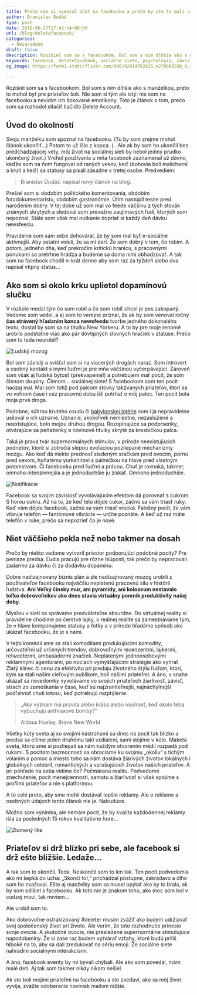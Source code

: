 ```yaml
---
title: Prečo som si vymazal účet na facebooku a prečo by ste to mali urobiť aj vy
author: Branislav Dudáš
type: post
date: 2018-06-17T17:43:54+00:00
url: /blog/deletefacebook/
categories:
  - Nezaradené
draft: false
description: Rozišiel som sa s facebookom. Bol som s ním dlhšie ako s manželkou, preto to mohol byť pre priateľov šok. Toto je článok o tom, prečo som sa rozhodol stlačiť tlačidlo Delete Account.
keywords: facebook, deletefacebook, sociálne siete, psychológia, závislosť, notifikácie, súkromie
og_image: https://farm1.staticflickr.com/900/42014762815_e27860d33b_b.jpg

--- 
```

Rozišiel som sa s facebookom. Bol som s ním dlhšie ako s manželkou, preto to mohol byť pre priateľov šok. Nie som si tým ale istý: nie som na facebooku a nevidím ich šokované emotikony. Toto je článok o tom, prečo som sa rozhodol stlačiť tlačidlo Delete Account.

## Úvod do okolností
Svoju manželku som spoznal na facebooku. (Tu by som zrejme mohol článok ukončiť…) Potom to už išlo z kopca. (…Ale ak by som ho ukončil bez predchádzajúcej vety, môj život na sociálnej sieti by nebol jediný prudko ukončený život.) Vrchol používania u mňa facebook zaznamenal už dávno, keďže som na ňom fungoval od raných vekov, keď (bohovia boli malicherní a krutí a keď) sa statusy sa písali zásadne v tretej osobe. Predvediem:

>Branislav Dudáš: napísal nový článok na blog.

Prešiel som si obdobím politického komentovania, obdobím fotodokumentaristu, obdobím gastronómie. Útlm nastúpil tesne pred narodením dcéry. V tej dobe už som mal vo feede väčšinu z tých stovák známych skrytých a sledoval som prevažne zaujímavých ľudí, ktorých som nepoznal. Stále som však mal nutkanie dopriať si každý deň dávku newsfeedu.

Pravidelne som sám sebe dohováral, že by som mal byť e-sociálne aktívnejší. Aby ostatní videli, že sa mi darí. Že som dobrý v tom, čo robím. A potom, jedného dňa, keď prekročím kritickú hranicu, s pracovnými ponukami sa pretrhne hrádza a budeme sa doma nimi obhadzovať. A tak som na facebook chodil n–krát denne aby som raz za týždeň alebo dva napísal vtipný status…

## Ako som si okolo krku uplietol dopamínovú slučku
V rozkole medzi tým čo som robil a čo som robiť chcel je pes zakopaný. Vedome som vedel, a aj som to verejne priznal, že ak by som venoval ročný **čas strávený hľadaním konca newsfeedu** tvorbe jedného dokonalého textu, dostal by som sa na titulku New Yorkeru. A to by pre moje renomé urobilo podstatne viac ako pár dôvtipných slovných hračiek v statuse. Prečo som to teda neurobil?


![Ľudský mozog](/images/deletefacebook/head_circle2.svg)

Bol som závislý a svišťal som si na viacerých drogách naraz. Som introvert a osobný kontakt s inými ľuďmi je pre mňa väčšinou vyčerpávajúci. Zároveň som však aj ľudská bytosť (prekvapenie!) a potrebujem mať pocit, že som členom skupiny. Členom… sociálnej siete! S facebookom som ten pocit naozaj mal. Mal som totiž pod palcom stovky takzvaných priateľov, ktorí sa vo voľnom čase i cez pracovnú dobu išli potrhať o môj palec. Ten pocit bola moja prvá droga.

Podobne, súhrou krutého osudu či [babylonskej lotérie](/blog/zberatel-kniznic-poviedka-borges/) som i ja nepravidelne usiloval o ich uznanie. Uznanie, akokoľvek nemiestne, nezaslúžené a neexistujúce, bolo mojou druhou drogou. Rozopínajúce sa podprsenky, otvárajúce sa peňaženky a novinové titulky skryté za kresbičkou palca.

Taká je pravá tvár supernormálnych stimulov, v prírode neexistujúcich podnetov, ktoré si zotročia slepou evolúciou pozliepané mechanizmy mozgu. Ako keď dá niekto prednosť sladeným sračkám pred ovocím, pornu pred sexom, huňatému yorkshirovi s palmičkou na hlave pred vlastným potomstvom. Či facebooku pred ľuďmi a prácou. Chuť je rovnaká, takmer, omnoho intenzívnejšia a je jednoduchšie ju získať. Omnoho jednoduchšie.


![Notifikácie](/images/deletefacebook/notifications.svg)

Facebook sa svojim závislosť vyvolávajúcim efektom dá porovnať s cukrom. S horou cukru. Až na to, že keď telu dôjde cukor, začnú sa vám triasť ruky. Keď vám dôjde facebook, začnú sa vám triasť vrecká. Falošný pocit, že vám vibruje telefón — fantómové vibrácie — určite poznáte. A keď už raz máte telefón v ruke, prečo sa nepozrieť čo je nové.


## Niet väčšieho pekla než nebo takmer na dosah
Prečo by niekto vedome vytvoril priestor podporujúci podobné pocity? Pre peniaze predsa. Ľudia pracujú pre rôzne hlúposti, tak prečo by nepracovali zadarmo za dávku či za dodávku dopamínu.

Dobre nadizajnovaný biznis plán a zle nadizajnovaný mozog urobili z používateľov facebooku najväčšiu neplatenú pracovnú silu v histórii ľudstva. **Ani Veľký čínsky múr, ani pyramídy, ani koloseum nestavalo toľko dobrovoľníkov ako dnes stavia virtuálny pomník produktivity našej doby.**

Mysľou v sieti sa správame predvídateľne absurdne. Do virtuálnej reality si pravidelne chodíme po čerstvé lajky, v reálnej realite sa zamestnávame tým, že v hlave komponujeme statusy a fotky a v prírode hľadáme spôsob ako ukázať facebooku, že je s nami.

V tejto komédii sme sa stali komoditami produkujúcimi komodity, určovateľmi už určených trendov, dobrovoľnými recenzentmi, lajkermi, retweetermi, ambasádormi značiek. Neplatenými jednoosobovými reklamnými agentúrami, po nociach vymýšľajúcimi stratégie ako vyhrať Zlatý klinec či cenu za efektivitu pri predaju životného štýlu ľuďom, ktorí, kým sa stali našim cieľovým publikom, boli našimi priateľmi. A áno, v snahe ukázať sa nevedomky vyvolávame vo svojich priateľoch žiarlivosť, závisť, strach zo zameškania v čase, keď sú najzraniteľnejší, najnáchylnejší podľahnúť chuti lotosu, keď potrebujú rozptýlenie.


>„Aký význam má pravda alebo krása alebo múdrosť, keď okolo teba vybuchujú anthraxové bomby?“
> <footer>Aldous Huxley, Brave New World</footer>

Všetky kúty sveta aj so svojimi nástrahami sú dnes na pocit tak blízko a predsa sa cítime jeden druhému takí vzdialení, sami stojíme v kúte. Maketa sveta, ktorú sme si pozliepali sa nám každým otvorením médií rozpadá pod rukami. S pocitom bezmocnosti sa obraciame ku svojmu „okoliu“ s tichým volaním o pomoc a miesto toho sa nám dostáva žiarivých životov lokálnych i globálnych celebrít, romantických a vzrušujúcich  životov našich priateľov. A pri pohľade na seba vidíme čo? Počmáranú realitu. Podvedomé znechutenie, pocit menejcennosti, samotu a žiarlivosť si však spojíme s profilmi priateľov a nie s platformou.

A to celé preto, aby sme mohli dostávať lepšie reklamy. Ale o reklame a osobných údajoch tento článok nie je. Nabudúce.
<aside>Možno som výnimka, ale nemám pocit, že by kvalita každodennej reklamy išla za posledných 15 rokov kvalitatívne hore…</aside>

![Zlomený like](/images/deletefacebook/like.svg)

## Priateľov si drž blízko pri sebe, ale facebook si drž ešte bližšie. Ledaže…

A tak som to skončil. Teda. Neskončil som to len tak. Ten pocit podvedomia ako mi šepká do ucha: „Skonči to!,“ prichádzal postupne, zakrádavo a dlho som ho zvažoval. Ešte aj manželky som sa musel opýtať ako by to brala, ak by som odišiel s facebooku. Ak toto nie je znakom toho, ako moc som bol v cudzej moci, tak neviem…

Ale urobil som to.

Ako dobrovoľne ostrakizovaný #deleter musím zvážiť ako budem udržiavať svoj spoločenský život pri živote. Ale verím, že toto rozhodnutie prinesie svoje ovocie. A skutočné ovocie, nie presladené supernormálne stimulujúce napodobeniny. Že si zase raz budem vytvárať vzťahy, ktoré budú príliš hlboké na to, aby sa dali zredukovať na sériu emoji. Že sociálne siete nahradím sociálnymi interakciami.

A áno, facebook eventy by mi bývali chýbali. Ale ako som povedal, mám malé deti. Aj tak som takmer nikdy nikam nešiel.

Ak ste boli mojimi priateľmi na facebooku a ste zvedaví, ako sa môj život vyvíja, zvážte odoberanie noviniek mailom nižšie.